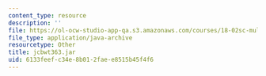 ```yaml
---
content_type: resource
description: ''
file: https://ol-ocw-studio-app-qa.s3.amazonaws.com/courses/18-02sc-multivariable-calculus-fall-2010/6133feefc34e8b012faee8515b45f4f6_jcbwt363.jar
file_type: application/java-archive
resourcetype: Other
title: jcbwt363.jar
uid: 6133feef-c34e-8b01-2fae-e8515b45f4f6
---
```

